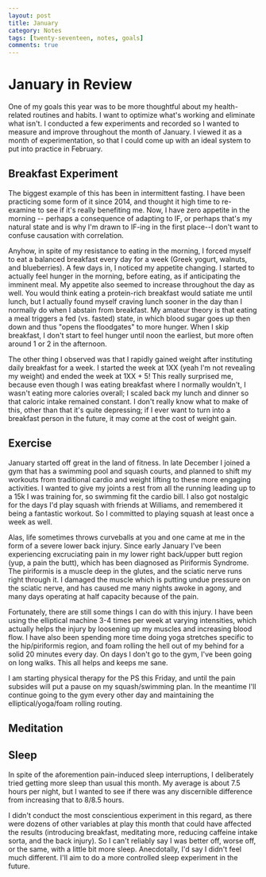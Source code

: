 ```yaml
---
layout: post
title: January
category: Notes
tags: [twenty-seventeen, notes, goals]
comments: true
---
```


<h1>January in Review</h1>

<p>One of my goals this year was to be more thoughtful about my health-related routines and habits. I want to optimize what's working and eliminate what isn't. I conducted a few experiments and recorded so I wanted to measure and improve throughout the month of January. I viewed it as a month of experimentation, so that I could come up with an ideal system to put into practice in February.</p>

<h2>Breakfast Experiment</h2>
<p>The biggest example of this has been in intermittent fasting. I have been practicing some form of it since 2014, and thought it high time to re-examine to see if it's really benefiting me. Now, I have zero appetite in the morning -- perhaps a consequence of adapting to IF, or perhaps that's my natural state and is why I'm drawn to IF-ing in the first place--I don't want to confuse causation with correlation.</p>

<p>Anyhow, in spite of my resistance to eating in the morning, I forced myself to eat a balanced breakfast every day for a week (Greek yogurt, walnuts, and blueberries). A few days in, I noticed my appetite changing. I started to actually feel hunger in the morning, before eating, as if anticipating the imminent meal. My appetite also seemed to increase throughout the day as well. You would think eating a protein-rich breakfast would satiate me until lunch, but I actually found myself craving lunch sooner in the day than I normally do when I abstain from breakfast. My amateur theory is that eating a meal triggers a fed (vs. fasted) state, in which blood sugar goes up then down and thus "opens the floodgates" to more hunger. When I skip breakfast, I don't start to feel hunger until noon the earliest, but more often around 1 or 2 in the afternoon.</p>

<p>The other thing I observed was that I rapidly gained weight after instituting daily breakfast for a week. I started the week at 1XX (yeah I'm not revealing my weight) and ended the week at 1XX + 5! This really surprised me, because even though I was eating breakfast where I normally wouldn't, I wasn't eating more calories overall; I scaled back my lunch and dinner so that caloric intake remained constant. I don't really know what to make of this, other than that it's quite depressing; if I ever want to turn into a breakfast person in the future, it may come at the cost of weight gain.</p>

<h2>Exercise</h2>
<p>January started off great in the land of fitness. In late December I joined a gym that has a swimming pool and squash courts, and planned to shift my workouts from traditional cardio and weight lifting to these more engaging activities. I wanted to give my joints a rest from all the running leading up to a 15k I was training for, so swimming fit the cardio bill. I also got nostalgic for the days I'd play squash with friends at Williams, and remembered it being a fantastic workout. So I committed to playing squash at least once a week as well.</p>
<p>Alas, life sometimes throws curveballs at you and one came at me in the form of a severe lower back injury. Since early January I've been experiencing excruciating pain in my lower right back/upper butt region (yup, a pain the butt), which has been diagnosed as Piriformis Syndrome. The piriformis is a muscle deep in the glutes, and the sciatic nerve runs right through it. I damaged the muscle which is putting undue pressure on the sciatic nerve, and has caused me many nights awoke in agony, and many days operating at half capacity because of the pain.</p>
<p>Fortunately, there are still some things I can do with this injury. I have been using the elliptical machine 3-4 times per week at varying intensities, which actually helps the injury by loosening up my muscles and increasing blood flow. I have also been spending more time doing yoga stretches specific to the hip/piriformis region, and foam rolling the hell out of my behind for a solid 20 minutes every day. On days I don't go to the gym, I've been going on long walks. This all helps and keeps me sane.</p>
<p>I am starting physical therapy for the PS this Friday, and until the pain subsides will put a pause on my squash/swimming plan. In the meantime I'll continue going to the gym every other day and maintaining the elliptical/yoga/foam rolling routing.</p>


<h2>Meditation</h2>
<p></p>


<h2>Sleep</h2>
<p>In spite of the aforemention pain-induced sleep interruptions, I deliberately tried getting more sleep than usual this month. My average is about 7.5 hours per night, but I wanted to see if there was any discernible difference from increasing that to 8/8.5 hours. </p>
<p>I didn't conduct the most conscientious experiment in this regard, as there were dozens of other variables at play this month that could have affected the results (introducing breakfast, meditating more, reducing caffeine intake sorta, and the back injury). So I can't reliably say I was better off, worse off, or the same, with a little bit more sleep. Anecdotally, I'd say I didn't feel much different. I'll aim to do a more controlled sleep experiment in the future. </p>
